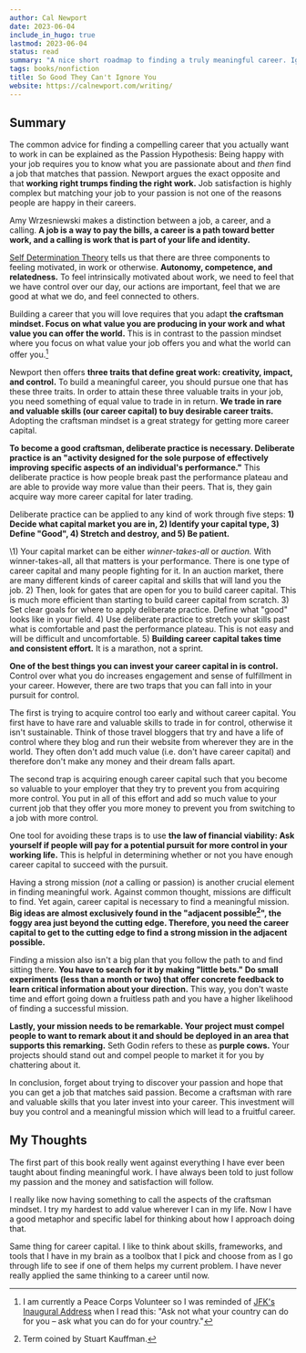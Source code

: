```yaml
---
author: Cal Newport
date: 2023-06-04
include_in_hugo: true
lastmod: 2023-06-04
status: read
summary: "A nice short roadmap to finding a truly meaningful career. Ignore what you heard about trying to match your job to your passion. Instead,  gain rare and valuable skills that you can trade in later for desirable career traits such as control and a mission."
tags: books/nonfiction
title: So Good They Can't Ignore You
website: https://calnewport.com/writing/
---
```


## Summary

The common advice for finding a compelling career that you actually want to work in can be explained as the Passion Hypothesis: Being happy with your job requires you to know what you are passionate about and *then* find a job that matches that passion. Newport argues the exact opposite and that **working right trumps finding the right work.** Job satisfaction is highly complex but matching your job to your passion is not one of the reasons people are happy in their careers.

Amy Wrzesniewski makes a distinction between a job, a career, and a calling. **A job is a way to pay the bills, a career is a path toward better work, and a calling is work that is part of your life and identity.**

[Self Determination Theory](https://selfdeterminationtheory.org/theory/) tells us that there are three components to feeling motivated, in work or otherwise. **Autonomy, competence, and relatedness.** To feel intrinsically motivated about work, we need to feel that we have control over our day, our actions are important, feel that we are good at what we do, and feel connected to others.

Building a career that you will love requires that you adapt **the craftsman mindset. Focus on what value you are producing in your work and what value you can offer the world.** This is in contrast to the passion mindset where you focus on what value your job offers you and what the world can offer you.[^1]

Newport then offers **three traits that define great work: creativity, impact, and control.** To build a meaningful career, you should pursue one that has these three traits. In order to attain these three valuable traits in your job, you need something of equal value to trade in in return. **We trade in rare and valuable skills (our career capital) to buy desirable career traits.** Adopting the craftsman mindset is a great strategy for getting more career capital.

**To become a good craftsman, deliberate practice is necessary. Deliberate practice is an "activity designed for the sole purpose of effectively improving specific aspects of an individual's performance."** This deliberate practice is how people break past the performance plateau and are able to provide way more value than their peers. That is, they gain acquire way more career capital for later trading.

Deliberate practice can be applied to any kind of work through five steps: **1) Decide what capital market you are in, 2) Identify your capital type, 3) Define "Good", 4) Stretch and destroy, and 5) Be patient.**

\1) Your capital market can be either *winner-takes-all* or *auction.* With winner-takes-all, all that matters is your performance. There is one type of career capital and many people fighting for it. In an auction market, there are many different kinds of career capital and skills that will land you the job. 2) Then, look for gates that are open for you to build career capital. This is much more efficient than starting to build career capital from scratch. 3) Set clear goals for where to apply deliberate practice. Define what "good" looks like in your field. 4) Use deliberate practice to stretch your skills past what is comfortable and past the performance plateau. This is not easy and will be difficult and uncomfortable. 5) **Building career capital takes time and consistent effort.** It is a marathon, not a sprint.

**One of the best things you can invest your career capital in is control.** Control over what you do increases engagement and sense of fulfillment in your career. However, there are two traps that you can fall into in your pursuit for control.

The first is trying to acquire control too early and without career capital. You first have to have rare and valuable skills to trade in for control, otherwise it isn't sustainable. Think of those travel bloggers that try and have a life of control where they blog and run their website from wherever they are in the world. They often don't add much value (i.e. don't have career capital) and therefore don't make any money and their dream falls apart.

The second trap is acquiring enough career capital such that you become so valuable to your employer that they try to prevent you from acquiring more control. You put in all of this effort and add so much value to your current job that they offer you more money to prevent you from switching to a job with more control.

One tool for avoiding these traps is to use **the law of financial viability: Ask yourself if people will pay for a potential pursuit for more control in your working life.** This is helpful in determining whether or not you have enough career capital to succeed with the pursuit.

Having a strong mission (*not* a calling or passion) is another crucial element in finding meaningful work. Against common thought, missions are difficult to find. Yet again, career capital is necessary to find a meaningful mission. **Big ideas are almost exclusively found in the "adjacent possible[^2]", the foggy area just beyond the cutting edge. Therefore, you need the career capital to get to the cutting edge to find a strong mission in the adjacent possible.**

Finding a mission also isn't a big plan that you follow the path to and find sitting there. **You have to search for it by making "little bets." Do small experiments (less than a month or two) that offer concrete feedback to learn critical information about your direction.** This way, you don't waste time and effort going down a fruitless path and you have a higher likelihood of finding a successful mission.

**Lastly, your mission needs to be remarkable. Your project must compel people to want to remark about it and should be deployed in an area that supports this remarking.** Seth Godin refers to these as **purple cows.** Your projects should stand out and compel people to market it for you by chattering about it.

In conclusion, forget about trying to discover your passion and hope that you can get a job that matches said passion. Become a craftsman with rare and valuable skills that you later invest into your career. This investment will buy you control and a meaningful mission which will lead to a fruitful career.

## My Thoughts

The first part of this book really went against everything I have ever been taught about finding meaningful work. I have always been told to just follow my passion and the money and satisfaction will follow.

I really like now having something to call the aspects of the craftsman mindset. I try my hardest to add value wherever I can in my life. Now I have a good metaphor and specific label for thinking about how I approach doing that.

Same thing for career capital. I like to think about skills, frameworks, and tools that I have in my brain as a toolbox that I pick and choose from as I go through life to see if one of them helps my current problem. I have never really applied the same thinking to a career until now.

[^1]: I am currently a Peace Corps Volunteer so I was reminded of [JFK's Inaugural Address](https://www.archives.gov/milestone-documents/president-john-f-kennedys-inaugural-address) when I read this: "Ask not what your country can do for you – ask what you can do for your country."
[^2]: Term coined by Stuart Kauffman.

